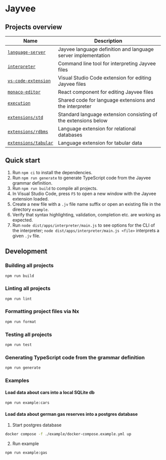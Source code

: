 # Jayvee

## Projects overview

| Name                                              | Description                                                    |
|---------------------------------------------------|----------------------------------------------------------------|
| [`language-server`](./libs/language-server)       | Jayvee language definition and language server implementation  |
| [`interpreter`](./apps/interpreter)               | Command line tool for interpreting Jayvee files                |
| [`vs-code-extension`](./apps/vs-code-extension)   | Visual Studio Code extension for editing Jayvee files          |
| [`monaco-editor`](./libs/monaco-editor)           | React component for editing Jayvee files                       |
| [`execution`](./libs/execution)                   | Shared code for language extensions and the interpreter        |
| [`extensions/std`](./libs/extensions/std)         | Standard language extension consisting of the extensions below |
| [`extensions/rdbms`](./libs/extensions/rdbms)     | Language extension for relational databases                    |
| [`extensions/tabular`](./libs/extensions/tabular) | Language extension for tabular data                            |

## Quick start

1. Run `npm ci` to install the dependencies.
2. Run `npm run generate` to generate TypeScript code from the Jayvee grammar definition.
3. Run `npm run build` to compile all projects.
4. In Visual Studio Code, press `F5` to open a new window with the Jayvee extension loaded.
5. Create a new file with a `.jv` file name suffix or open an existing file in the directory `example`.
6. Verify that syntax highlighting, validation, completion etc. are working as expected.
7. Run `node dist/apps/interpreter/main.js` to see options for the CLI of the interpreter; `node dist/apps/interpreter/main.js <file>` interprets a given `.jv` file.

## Development

### Building all projects

```bash
npm run build
```

### Linting all projects

```bash
npm run lint
```

### Formatting project files via Nx

```bash
npm run format
```

### Testing all projects

```bash
npm run test
```

### Generating TypeScript code from the grammar definition

```bash
npm run generate
```

### Examples

#### Load data about cars into a local SQLite db

```bash
npm run example:cars
```

#### Load data about german gas reserves into a postgres database

1. Start postgres database

```bash
docker compose -f ./example/docker-compose.example.yml up
```

2. Run example

```bash
npm run example:gas
```
